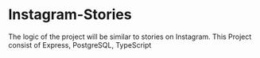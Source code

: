 # Instagram-Stories
The logic of the project will be similar to stories on Instagram.
This Project consist of Express, PostgreSQL, TypeScript
